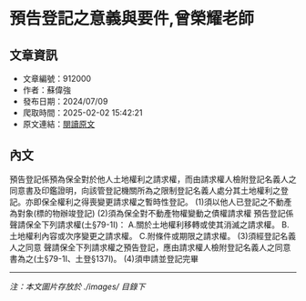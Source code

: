 # 預告登記之意義與要件,曾榮耀老師

## 文章資訊
- 文章編號：912000
- 作者：蘇偉強
- 發布日期：2024/07/09
- 爬取時間：2025-02-02 15:42:21
- 原文連結：[閱讀原文](https://real-estate.get.com.tw/Columns/detail.aspx?no=912000)

## 內文
預告登記係預為保全對於他人土地權利之請求權，而由請求權人檢附登記名義人之同意書及印鑑證明，向該管登記機關所為之限制登記名義人處分其土地權利之登記。亦即保全權利之得喪變更請求權之暫時性登記。
(1)須以他人已登記之不動產為對象(標的物辦竣登記) 
(2)須為保全對不動產物權變動之債權請求權 預告登記係聲請保全下列請求權(土§79-1I)： A.關於土地權利移轉或使其消滅之請求權。 B.土地權利內容或次序變更之請求權。 C.附條件或期限之請求權。
(3)須經登記名義人之同意 聲請保全下列請求權之預告登記，應由請求權人檢附登記名義人之同意書為之(土§79-1I、土登§137I)。
(4)須申請並登記完畢

---
*注：本文圖片存放於 ./images/ 目錄下*
